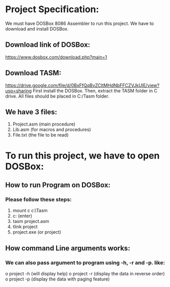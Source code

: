 # Project Specification:
We must have DOSBox 8086 Assembler to run this project.
We have to download and install DOSBox.
## Download link of DOSBox:
https://www.dosbox.com/download.php?main=1
## Download TASM:
https://drive.google.com/file/d/0BxFfQqBvZCltMHdNbFFCZVJkUlE/view?usp=sharing
First install the DOSBox.
Then, extract the TASM folder in C drive.
All files should be placed in C:/Tasm folder.
## We have 3 files:
1.	Project.asm 	(main procedure)
2.	Lib.asm		(for macros and procedures)
3.	File.txt		(the file to be read)

# To run this project, we have to open DOSBox:
## How to run Program on DOSBox:
### Please follow these steps:
1.	mount c c:\Tasm
2.	c: (enter)
3.	tasm project.asm
4.	tlink project
5.	project.exe (or project)

## How command Line arguments works:
### We can also pass argument to program using -h, -r and -p. like:
o	project -h (will display help)
o	project -r (display the data in reverse order)
o	project -p (display the data with paging feature)
